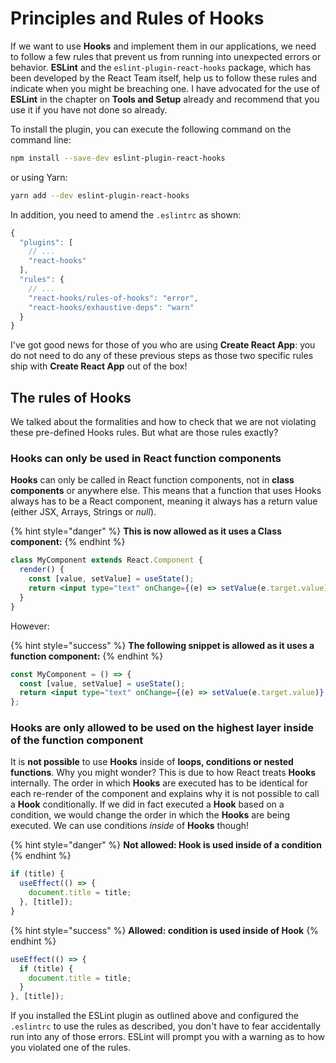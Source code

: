# Principles and Rules of Hooks

If we want to use **Hooks** and implement them in our applications, we need to follow a few rules that prevent us from running into unexpected errors or behavior. **ESLint** and the `eslint-plugin-react-hooks` package, which has been developed by the React Team itself, help us to follow these rules and indicate when you might be breaching one. I have advocated for the use of **ESLint** in the chapter on **Tools and Setup** already and recommend that you use it if you have not done so already.

To install the plugin, you can execute the following command on the command line:

```bash
npm install --save-dev eslint-plugin-react-hooks
```

or using Yarn:

```bash
yarn add --dev eslint-plugin-react-hooks
```

In addition, you need to amend the `.eslintrc` as shown:

```javascript
{
  "plugins": [
    // ...
    "react-hooks"
  ],
  "rules": {
    // ...
    "react-hooks/rules-of-hooks": "error",
    "react-hooks/exhaustive-deps": "warn"
  }
}
```

I've got good news for those of you who are using **Create React App**: you do not need to do any of these previous steps as those two specific rules ship with **Create React App** out of the box!

## The rules of Hooks

We talked about the formalities and how to check that we are not violating these pre-defined Hooks rules. But what are those rules exactly?

### Hooks can only be used in React function components

**Hooks** can only be called in React function components, not in **class components** or anywhere else. This means that a function that uses Hooks always has to be a React component, meaning it always has a return value \(either JSX, Arrays, Strings or _null_\).

{% hint style="danger" %}
**This is now allowed as it uses a Class component:**
{% endhint %}

```jsx
class MyComponent extends React.Component {
  render() {
    const [value, setValue] = useState();
    return <input type="text" onChange={(e) => setValue(e.target.value)} />;
  }
}
```

However:

{% hint style="success" %}
**The following snippet is allowed as it uses a function component:**
{% endhint %}

```jsx
const MyComponent = () => {
  const [value, setValue] = useState();
  return <input type="text" onChange={(e) => setValue(e.target.value)} />;
};
```

### Hooks are only allowed to be used on the highest layer inside of the function component

It is **not possible** to use **Hooks** inside of **loops, conditions or nested functions**. Why you might wonder? This is due to how React treats **Hooks** internally. The order in which **Hooks** are executed has to be identical for each re-render of the component and explains why it is not possible to call a **Hook** conditionally. If we did in fact executed a **Hook** based on a condition, we would change the order in which the **Hooks** are being executed. We can use conditions _inside_ of **Hooks** though!

{% hint style="danger" %}
**Not allowed: Hook is used inside of a condition**
{% endhint %}

```javascript
if (title) {
  useEffect(() => {
    document.title = title;
  }, [title]);
}
```

{% hint style="success" %}
**Allowed: condition is used inside of Hook**
{% endhint %}

```javascript
useEffect(() => {
  if (title) {
    document.title = title;
  }
}, [title]);
```

If you installed the ESLint plugin as outlined above and configured the `.eslintrc` to use the rules as described, you don't have to fear accidentally run into any of those errors. ESLint will prompt you with a warning as to how you violated one of the rules.

